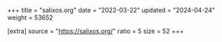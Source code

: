 +++
title = "salixos.org"
date = "2022-03-22"
updated = "2024-04-24"
weight = 53652

[extra]
source = "https://salixos.org/"
ratio = 5
size = 52
+++
